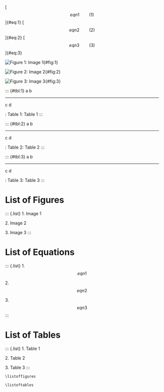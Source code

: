 [$$eqn1\qquad(1)$$]{#eq:1} [$$eqn2\qquad(2)$$]{#eq:2}
[$$eqn3\qquad(3)$$]{#eq:3}

![Figure 1: Image 1](img.png){#fig:1}

![Figure 2: Image 2](img.png){#fig:2}

![Figure 3: Image 3](img.png){#fig:3}

::: {#tbl:1}
  a   b
  --- ---
  c   d

  : Table 1: Table 1
:::

::: {#tbl:2}
  a   b
  --- ---
  c   d

  : Table 2: Table 2
:::

::: {#tbl:3}
  a   b
  --- ---
  c   d

  : Table 3: Table 3
:::

List of Figures
===============

::: {.list}
1\. Image 1

2\. Image 2

3\. Image 3
:::

List of Equations
=================

::: {.list}
1\. $$eqn1$$

2\. $$eqn2$$

3\. $$eqn3$$
:::

List of Tables
==============

::: {.list}
1\. Table 1

2\. Table 2

3\. Table 3
:::

```{=tex}
\listoffigures
```
```{=tex}
\listoftables
```
